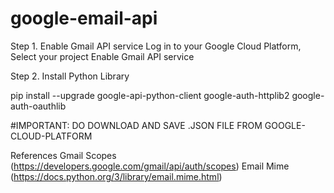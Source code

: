 # google-email-api

Step 1. Enable Gmail API service
Log in to your Google Cloud Platform,
Select your project
Enable Gmail API service


Step 2. Install Python Library

pip install --upgrade google-api-python-client google-auth-httplib2 google-auth-oauthlib

#IMPORTANT: DO DOWNLOAD AND SAVE .JSON FILE FROM GOOGLE-CLOUD-PLATFORM

References
Gmail Scopes (https://developers.google.com/gmail/api/auth/scopes)
Email Mime (https://docs.python.org/3/library/email.mime.html)
